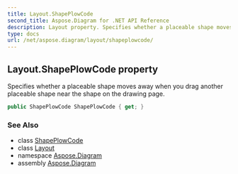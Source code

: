 ```yaml
---
title: Layout.ShapePlowCode
second_title: Aspose.Diagram for .NET API Reference
description: Layout property. Specifies whether a placeable shape moves away when you drag another placeable shape near the shape on the drawing page
type: docs
url: /net/aspose.diagram/layout/shapeplowcode/
---
```

## Layout.ShapePlowCode property

Specifies whether a placeable shape moves away when you drag another placeable shape near the shape on the drawing page.

```csharp
public ShapePlowCode ShapePlowCode { get; }
```

### See Also

* class [ShapePlowCode](../../shapeplowcode/)
* class [Layout](../)
* namespace [Aspose.Diagram](../../layout/)
* assembly [Aspose.Diagram](../../../)


